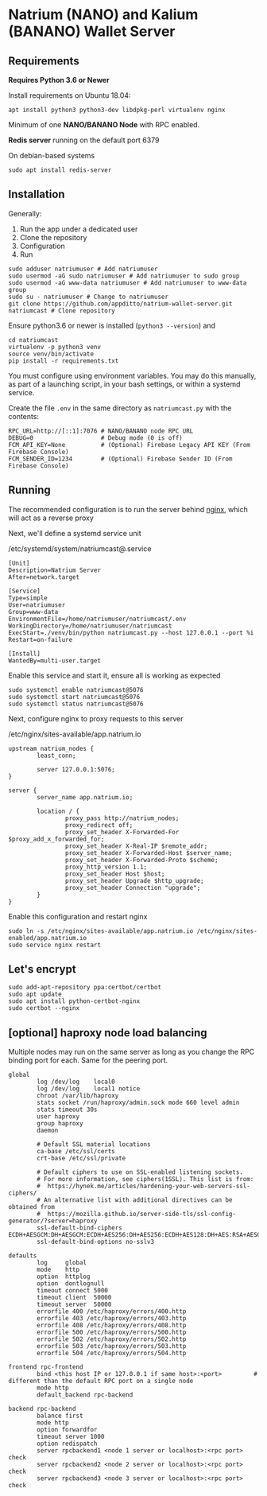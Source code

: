 # Natrium (NANO) and Kalium (BANANO) Wallet Server

## Requirements

**Requires Python 3.6 or Newer**

Install requirements on Ubuntu 18.04:
```
apt install python3 python3-dev libdpkg-perl virtualenv nginx
```

Minimum of one **NANO/BANANO Node** with RPC enabled.

**Redis server** running on the default port 6379

On debian-based systems

```
sudo apt install redis-server
```

## Installation

Generally:

1) Run the app under a dedicated user
2) Clone the repository
3) Configuration
4) Run

```
sudo adduser natriumuser # Add natriumuser
sudo usermod -aG sudo natriumuser # Add natriumuser to sudo group
sudo usermod -aG www-data natriumuser # Add natriumuser to www-data group
sudo su - natriumuser # Change to natriumuser
git clone https://github.com/appditto/natrium-wallet-server.git natriumcast # Clone repository
```

Ensure python3.6 or newer is installed (`python3 --version`) and

```
cd natriumcast
virtualenv -p python3 venv
source venv/bin/activate
pip install -r requirements.txt
```

You must configure using environment variables. You may do this manually, as part of a launching script, in your bash settings, or within a systemd service.

Create the file `.env` in the same directory as `natriumcast.py` with the contents:

```
RPC_URL=http://[::1]:7076 # NANO/BANANO node RPC URL
DEBUG=0                   # Debug mode (0 is off)
FCM_API_KEY=None          # (Optional) Firebase Legacy API KEY (From Firebase Console)
FCM_SENDER_ID=1234        # (Optional) Firebase Sender ID (From Firebase Console)
```

## Running

The recommended configuration is to run the server behind [nginx](https://www.nginx.com/), which will act as a reverse proxy

Next, we'll define a systemd service unit

/etc/systemd/system/natriumcast@.service
```
[Unit]
Description=Natrium Server
After=network.target

[Service]
Type=simple
User=natriumuser
Group=www-data
EnvironmentFile=/home/natriumuser/natriumcast/.env
WorkingDirectory=/home/natriumuser/natriumcast
ExecStart=./venv/bin/python natriumcast.py --host 127.0.0.1 --port %i
Restart=on-failure

[Install]
WantedBy=multi-user.target
```

Enable this service and start it, ensure all is working as expected

```
sudo systemctl enable natriumcast@5076
sudo systemctl start natriumcast@5076
sudo systemctl status natriumcast@5076
```

Next, configure nginx to proxy requests to this server

/etc/nginx/sites-available/app.natrium.io

```
upstream natrium_nodes {
        least_conn;

        server 127.0.0.1:5076;
}

server {
        server_name app.natrium.io;

        location / {
                proxy_pass http://natrium_nodes;
                proxy_redirect off;
                proxy_set_header X-Forwarded-For $proxy_add_x_forwarded_for;
                proxy_set_header X-Real-IP $remote_addr;
                proxy_set_header X-Forwarded-Host $server_name;
                proxy_set_header X-Forwarded-Proto $scheme;
                proxy_http_version 1.1;
                proxy_set_header Host $host;
                proxy_set_header Upgrade $http_upgrade;
                proxy_set_header Connection "upgrade";
        }
}

```

Enable this configuration and restart nginx

```
sudo ln -s /etc/nginx/sites-available/app.natrium.io /etc/nginx/sites-enabled/app.natrium.io
sudo service nginx restart
```

## Let's encrypt

```
sudo add-apt-repository ppa:certbot/certbot
sudo apt update
sudo apt install python-certbot-nginx 
sudo certbot --nginx
```

## [optional] haproxy node load balancing
Multiple nodes may run on the same server as long as you change the RPC binding port for each. Same for the peering port.
```
global
        log /dev/log    local0
        log /dev/log    local1 notice
        chroot /var/lib/haproxy
        stats socket /run/haproxy/admin.sock mode 660 level admin
        stats timeout 30s
        user haproxy
        group haproxy
        daemon

        # Default SSL material locations
        ca-base /etc/ssl/certs
        crt-base /etc/ssl/private

        # Default ciphers to use on SSL-enabled listening sockets.
        # For more information, see ciphers(1SSL). This list is from:
        #  https://hynek.me/articles/hardening-your-web-servers-ssl-ciphers/
        # An alternative list with additional directives can be obtained from
        #  https://mozilla.github.io/server-side-tls/ssl-config-generator/?server=haproxy
        ssl-default-bind-ciphers ECDH+AESGCM:DH+AESGCM:ECDH+AES256:DH+AES256:ECDH+AES128:DH+AES:RSA+AESGCM:RSA+AES:!aNULL:!MD5:!DSS
        ssl-default-bind-options no-sslv3

defaults
        log     global
        mode    http
        option  httplog
        option  dontlognull
        timeout connect 5000
        timeout client  50000
        timeout server  50000
        errorfile 400 /etc/haproxy/errors/400.http
        errorfile 403 /etc/haproxy/errors/403.http
        errorfile 408 /etc/haproxy/errors/408.http
        errorfile 500 /etc/haproxy/errors/500.http
        errorfile 502 /etc/haproxy/errors/502.http
        errorfile 503 /etc/haproxy/errors/503.http
        errorfile 504 /etc/haproxy/errors/504.http

frontend rpc-frontend
        bind <this host IP or 127.0.0.1 if same host>:<port>         # different than the default RPC port on a single node
        mode http
        default_backend rpc-backend
        
backend rpc-backend
        balance first
        mode http
        option forwardfor
        timeout server 1000
        option redispatch
        server rpcbackend1 <node 1 server or localhost>:<rpc port> check
        server rpcbackend2 <node 2 server or localhost>:<rpc port> check
        server rpcbackend3 <node 3 server or localhost>:<rpc port> check
```
